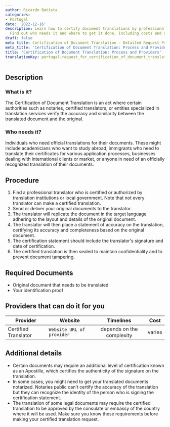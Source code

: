 ```yaml
---
author: Ricardo Batista
categories:
- Portugal
date: '2022-12-16'
description: Learn how to certify document translations by professional translators.
  Find out who needs it and where to get it done, including costs and required documents.
draft: false
meta title: Certification of Document Translation - Detailed Request Procedure
meta_title: 'Certification of Document Translation: Process and Providers'
title: 'Certification of Document Translation: Process and Providers'
translationKey: portugal-request_for_certification_of_document_translation
---
```



## Description
### What is it?
The Certification of Document Translation is an act where certain authorities such as notaries, certified translators, or entities specialized in translation services verify the accuracy and similarity between the translated document and the original.

### Who needs it?
Individuals who need official translations for their documents. These might include academicians who want to study abroad, immigrants who need to translate their certificates for various application processes, businesses dealing with international clients or market, or anyone in need of an officially recognized translation of their documents.

## Procedure
1. Find a professional translator who is certified or authorized by translation institutions or local government. Note that not every translator can make a certified translation.
2. Send or deliver your original documents to the translator.
3. The translator will replicate the document in the target language adhering to the layout and details of the original document.
4. The translator will then place a statement of accuracy on the translation, certifying its accuracy and completeness based on the original document.
5. The certification statement should include the translator's signature and date of certification.
6. The certified translation is then sealed to maintain confidentiality and to prevent document tampering.

## Required Documents
- Original document that needs to be translated
- Your identification proof

## Providers that can do it for you

| Provider        |     Website     |     Timelines    |       Cost      |
| --------------- | --------------- |  :-------------: | :-------------: |
|  Certified Translator|  `Website URL of provider`       |      depends on the complexity      |        varies      |

## Additional details
- Certain documents may require an additional level of certification known as an Apostille, which certifies the authenticity of the signature on the translation.
- In some cases, you might need to get your translated documents notarized. Notaries public can't certify the accuracy of the translation but they can recognize the identity of the person who is signing the certification statement.
- The translation of some legal documents may require the certified translation to be approved by the consulate or embassy of the country where it will be used. Make sure you know these requirements before making your certified translation request.